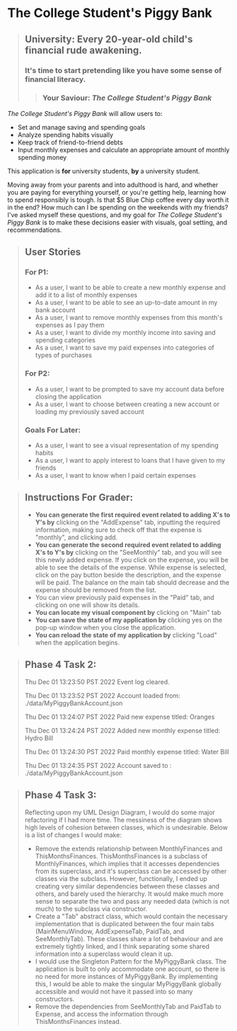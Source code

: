 # The College Student's Piggy Bank

> ## University: Every 20-year-old child's financial rude awakening.
> ### It's time to start pretending like you have some sense of financial literacy.
>> ### Your Saviour: *The College Student's Piggy Bank*

*The College Student's Piggy Bank* will allow users to:
- Set and manage saving and spending goals
- Analyze spending habits visually
- Keep track of friend-to-friend debts
- Input monthly expenses and calculate an appropriate amount of monthly spending money

This application is **for** university students, **by** a university student. 

Moving away from your parents and into adulthood is hard, and whether you are paying for everything yourself, or you're
getting help, learning how to spend responsibly is tough. Is that $5 Blue Chip coffee every day worth it in the end? 
How much can I be spending on the weekends with my friends? I've asked myself these questions, and my goal for
*The College Student's Piggy Bank* is to make these decisions easier with visuals, goal setting, and recommendations.

> ## User Stories
> ### For P1:
> - As a user, I want to be able to create a new monthly expense and add it to a list of monthly expenses
> - As a user, I want to be able to see an up-to-date amount in my bank account
> - As a user, I want to remove monthly expenses from this month's expenses as I pay them
> - As a user, I want to divide my monthly income into saving and spending categories
> - As a user, I want to save my paid expenses into categories of types of purchases
> 
> ### For P2:
> - As a user, I want to be prompted to save my account data before closing the application
> - As a user, I want to choose between creating a new account or loading my previously saved account
>
> ### Goals For Later:
> - As a user, I want to see a visual representation of my spending habits
> - As a user, I want to apply interest to loans that I have given to my friends
> - As a user, I want to know when I paid certain expenses

> ## Instructions For Grader:
> - **You can generate the first required event related to adding X's to Y's by** clicking on the "AddExpense" tab, 
>   inputting the required information, making sure to check off that the expense is "monthly", and clicking add.
> - **You can generate the second required event related to adding X's to Y's by** clicking on the "SeeMonthly" tab, and 
>   you will see this newly added expense. If you click on the expense, you will be able to see the details of the 
>   expense. While expense is selected, click on the pay button beside the description, and the expense will be paid. 
>   The balance on the main tab should decrease and the expense should be removed from the list.
> - You can view previously paid expenses in the "Paid" tab, and clicking on one will show its details.
> - **You can locate my visual component by** clicking on "Main" tab
> - **You can save the state of my application by** clicking yes on the pop-up window when you close the application.
> - **You can reload the state of my application by** clicking "Load" when the application begins.

> ## Phase 4 Task 2:
> Thu Dec 01 13:23:50 PST 2022
> Event log cleared.
>
> Thu Dec 01 13:23:52 PST 2022
> Account loaded from: ./data/MyPiggyBankAccount.json
>
> Thu Dec 01 13:24:07 PST 2022
> Paid new expense titled: Oranges
>
> Thu Dec 01 13:24:24 PST 2022
> Added new monthly expense titled: Hydro Bill
>
> Thu Dec 01 13:24:30 PST 2022
> Paid monthly expense titled: Water Bill
>
> Thu Dec 01 13:24:35 PST 2022
> Account saved to : ./data/MyPiggyBankAccount.json

> ## Phase 4 Task 3:
> Reflecting upon my UML Design Diagram, I would do some major refactoring if I had more time. The messiness of the diagram
> shows high levels of cohesion between classes, which is undesirable. Below is a list of changes I would make:
> - Remove the extends relationship between MonthlyFinances and ThisMonthsFinances. ThisMonthsFinances is a subclass of 
>   MonthlyFinances, which implies that it accesses dependencies from its superclass, and it's superclass can be 
>   accessed by other classes via the subclass. However, functionally, I ended up creating very similar dependencies
>   between these classes and others, and barely used the hierarchy. It would make much more sense to separate the two
>   and pass any needed data (which is not much) to the subclass via constructor.
> - Create a "Tab" abstract class, which would contain the necessary implementation that is duplicated between the four
>   main tabs (MainMenuWindow, AddExpenseTab, PaidTab, and SeeMonthlyTab). These classes share a lot of behaviour and
>   are extremely tightly linked, and I think separating some shared information into a superclass would clean it up.
> - I would use the Singleton Pattern for the MyPiggyBank class. The application is built to only accommodate one account,
>   so there is no need for more instances of MyPiggyBank. By implementing this, I would be able to make the singular 
>   MyPiggyBank globally accessible and would not have it passed into so many constructors.
> - Remove the dependencies from SeeMonthlyTab and PaidTab to Expense, and access the information through ThisMonthsFinances
>   instead.